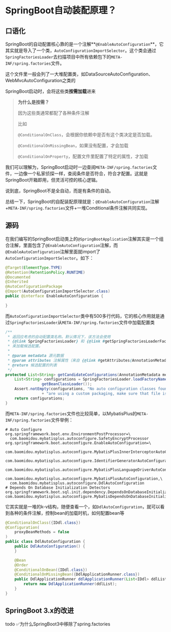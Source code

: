 # SpringBoot自动装配原理？

## **口语化**

SpringBoot的自动配置核心靠的是一个注解**`@EnableAutoConfiguration`**，它其实就是导入了一个类，`AutoConfigurationImportSelector`。这个类会通过`SpringFactoriesLoader`去扫描项目中所有依赖包下的`META-INF/spring.factories`文件。

这个文件里一般会列了一大堆配置类，如DataSourceAutoConfiguration、WebMvcAutoConfiguration之类的

SpringBoot启动时，会将这些类**按需加载**进来

>   **为什么是按需？**
>
>   因为这些类通常都配了各种条件注解
>
>   比如
>
>   `@ConditionalOnClass`，会根据你依赖中是否有这个类决定是否加载。
>
>   `@ConditionalOnMissingBean`，如果没有配置，才会加载
>
>   `@ConditionalOnProperty`，配置文件里配置了特定的属性，才加载

我们可以理解为，SpringBoot启动时一边查阅`META-INF/spring.factories`文件，一边像一个私家侦探一样，查阅条件是否符合，符合才配置。这就是SpringBoot开箱即用，但灵活可控的核心逻辑。

说到底，SpringBoot不是全自动，而是有条件的自动。

总结一下，SpringBoot的自配装配原理就是：`@EnableAutoConfiguration`注解+`META-INF/spring.factories`文件+一堆Conditional条件注解共同实现。



## **源码**

在我们编写的SpringBoot启动类上的`@SpringBootApplication`注解其实是一个组合注解，里面包含了`@EnableAutoConfiguration`注解，而`@EnableAutoConfiguration`注解里面就import了`AutoConfigurationImportSelector`。如下：

```java
@Target(ElementType.TYPE)
@Retention(RetentionPolicy.RUNTIME)
@Documented
@Inherited
@AutoConfigurationPackage
@Import(AutoConfigurationImportSelector.class)
public @interface EnableAutoConfiguration {
    
}
```

而`AutoConfigurationImportSelector`类中有500多行代码，它的核心作用就是通过`SpringFactoriesLoader`从`META-INF/spring.factories`文件中加载配置类

```java
/**
 * 返回应考虑的自动配置类名称。默认情况下，该方法会使用
 * {@link SpringFactoriesLoader} 和 {@link #getSpringFactoriesLoaderFactoryClass()}
 * 来加载候选配置。
 * 
 * @param metadata 源元数据
 * @param attributes 注解属性（来自 {@link #getAttributes(AnnotationMetadata)}）
 * @return 候选配置的列表
 */
protected List<String> getCandidateConfigurations(AnnotationMetadata metadata, AnnotationAttributes attributes) {
    List<String> configurations = SpringFactoriesLoader.loadFactoryNames(getSpringFactoriesLoaderFactoryClass(),
				getBeanClassLoader());
    Assert.notEmpty(configurations, "No auto configuration classes found in META-INF/spring.factories. If you "
				+ "are using a custom packaging, make sure that file is correct.");
    return configurations;
}
```

而`META-INF/spring.factories`文件也比较简单，以MybatisPlus的`META-INF/spring.factories`文件举例：

```
# Auto Configure
org.springframework.boot.env.EnvironmentPostProcessor=\
  com.baomidou.mybatisplus.autoconfigure.SafetyEncryptProcessor
org.springframework.boot.autoconfigure.EnableAutoConfiguration=\
  com.baomidou.mybatisplus.autoconfigure.MybatisPlusInnerInterceptorAutoConfiguration,\
  com.baomidou.mybatisplus.autoconfigure.IdentifierGeneratorAutoConfiguration,\
  com.baomidou.mybatisplus.autoconfigure.MybatisPlusLanguageDriverAutoConfiguration,\
  com.baomidou.mybatisplus.autoconfigure.MybatisPlusAutoConfiguration,\
  com.baomidou.mybatisplus.autoconfigure.DdlAutoConfiguration
# Depends On Database Initialization Detectors
org.springframework.boot.sql.init.dependency.DependsOnDatabaseInitializationDetector=\
com.baomidou.mybatisplus.autoconfigure.MybatisDependsOnDatabaseInitializationDetector

```

它其实就是一堆的k-v结构，随便查看一个，如`DdlAutoConfiguration`，就可以看到各种的条件注解，控制bean的加载时机，如何配置bean等

```java
@ConditionalOnClass({IDdl.class})
@Configuration(
    proxyBeanMethods = false
)
public class DdlAutoConfiguration {
    public DdlAutoConfiguration() {
    }

    @Bean
    @Order
    @ConditionalOnBean({IDdl.class})
    @ConditionalOnMissingBean({DdlApplicationRunner.class})
    public DdlApplicationRunner ddlApplicationRunner(List<IDdl> ddlList) {
        return new DdlApplicationRunner(ddlList);
    }
}
```



## **SpringBoot 3.x的改进**

todo ✅为什么SpringBoot3中移除了spring.factories